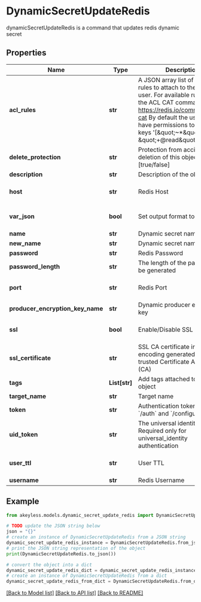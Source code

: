 # DynamicSecretUpdateRedis

dynamicSecretUpdateRedis is a command that updates redis dynamic secret

## Properties

Name | Type | Description | Notes
------------ | ------------- | ------------- | -------------
**acl_rules** | **str** | A JSON array list of redis ACL rules to attach to the created user. For available rules see the ACL CAT command https://redis.io/commands/acl-cat By default the user will have permissions to read all keys &#39;[\&quot;~*\&quot;, \&quot;+@read\&quot;]&#39; | [optional] 
**delete_protection** | **str** | Protection from accidental deletion of this object [true/false] | [optional] 
**description** | **str** | Description of the object | [optional] 
**host** | **str** | Redis Host | [optional] [default to '127.0.0.1']
**var_json** | **bool** | Set output format to JSON | [optional] [default to False]
**name** | **str** | Dynamic secret name | 
**new_name** | **str** | Dynamic secret name | [optional] 
**password** | **str** | Redis Password | [optional] 
**password_length** | **str** | The length of the password to be generated | [optional] 
**port** | **str** | Redis Port | [optional] [default to '6379']
**producer_encryption_key_name** | **str** | Dynamic producer encryption key | [optional] 
**ssl** | **bool** | Enable/Disable SSL [true/false] | [optional] [default to False]
**ssl_certificate** | **str** | SSL CA certificate in base64 encoding generated from a trusted Certificate Authority (CA) | [optional] 
**tags** | **List[str]** | Add tags attached to this object | [optional] 
**target_name** | **str** | Target name | [optional] 
**token** | **str** | Authentication token (see &#x60;/auth&#x60; and &#x60;/configure&#x60;) | [optional] 
**uid_token** | **str** | The universal identity token, Required only for universal_identity authentication | [optional] 
**user_ttl** | **str** | User TTL | [optional] [default to '60m']
**username** | **str** | Redis Username | [optional] 

## Example

```python
from akeyless.models.dynamic_secret_update_redis import DynamicSecretUpdateRedis

# TODO update the JSON string below
json = "{}"
# create an instance of DynamicSecretUpdateRedis from a JSON string
dynamic_secret_update_redis_instance = DynamicSecretUpdateRedis.from_json(json)
# print the JSON string representation of the object
print(DynamicSecretUpdateRedis.to_json())

# convert the object into a dict
dynamic_secret_update_redis_dict = dynamic_secret_update_redis_instance.to_dict()
# create an instance of DynamicSecretUpdateRedis from a dict
dynamic_secret_update_redis_from_dict = DynamicSecretUpdateRedis.from_dict(dynamic_secret_update_redis_dict)
```
[[Back to Model list]](../README.md#documentation-for-models) [[Back to API list]](../README.md#documentation-for-api-endpoints) [[Back to README]](../README.md)


